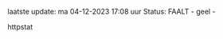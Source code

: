 laatste update: 
ma 04-12-2023 17:08   uur 
Status: FAALT - geel - 
<div class="service Y">httpstat</div>